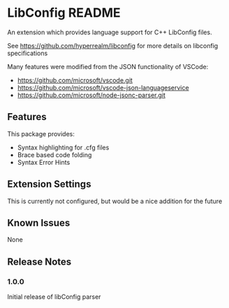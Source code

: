 # LibConfig README

An extension which provides language support for C++ LibConfig files. 

See https://github.com/hyperrealm/libconfig for more details on libconfig specifications

Many features were modified from the JSON functionality of VSCode:

- https://github.com/microsoft/vscode.git
- https://github.com/microsoft/vscode-json-languageservice
- https://github.com/microsoft/node-jsonc-parser.git

## Features

This package provides:
- Syntax highlighting for .cfg files
- Brace based code folding
- Syntax Error Hints


## Extension Settings

This is currently not configured, but would be a nice addition for the future

## Known Issues

None

## Release Notes

### 1.0.0

Initial release of libConfig parser

